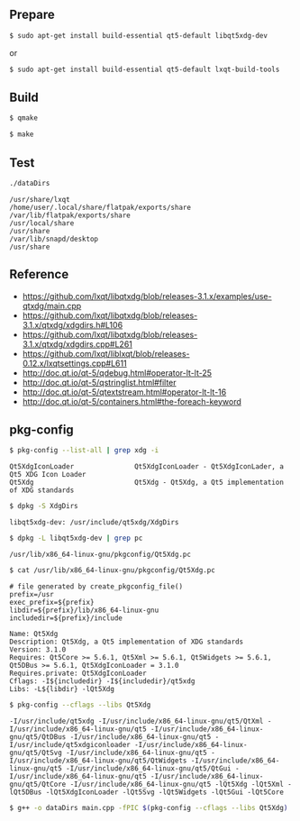 

## Prepare

``` sh
$ sudo apt-get install build-essential qt5-default libqt5xdg-dev
```

or

``` sh
$ sudo apt-get install build-essential qt5-default lxqt-build-tools
```


## Build

``` sh
$ qmake
```

``` sh
$ make
```


## Test

``` sh
./dataDirs
```

```
/usr/share/lxqt
/home/user/.local/share/flatpak/exports/share
/var/lib/flatpak/exports/share
/usr/local/share
/usr/share
/var/lib/snapd/desktop
/usr/share
```

## Reference

* https://github.com/lxqt/libqtxdg/blob/releases-3.1.x/examples/use-qtxdg/main.cpp
* https://github.com/lxqt/libqtxdg/blob/releases-3.1.x/qtxdg/xdgdirs.h#L106
* https://github.com/lxqt/libqtxdg/blob/releases-3.1.x/qtxdg/xdgdirs.cpp#L261
* https://github.com/lxqt/liblxqt/blob/releases-0.12.x/lxqtsettings.cpp#L611
* http://doc.qt.io/qt-5/qdebug.html#operator-lt-lt-25
* http://doc.qt.io/qt-5/qstringlist.html#filter
* http://doc.qt.io/qt-5/qtextstream.html#operator-lt-lt-16
* http://doc.qt.io/qt-5/containers.html#the-foreach-keyword


## pkg-config

``` sh
$ pkg-config --list-all | grep xdg -i
```

```
Qt5XdgIconLoader               Qt5XdgIconLoader - Qt5XdgIconLader, a Qt5 XDG Icon Loader
Qt5Xdg                         Qt5Xdg - Qt5Xdg, a Qt5 implementation of XDG standards
```


``` sh
$ dpkg -S XdgDirs
```

```
libqt5xdg-dev: /usr/include/qt5xdg/XdgDirs
```


``` sh
$ dpkg -L libqt5xdg-dev | grep pc
```

```
/usr/lib/x86_64-linux-gnu/pkgconfig/Qt5Xdg.pc
```

``` sh
$ cat /usr/lib/x86_64-linux-gnu/pkgconfig/Qt5Xdg.pc
```

```
# file generated by create_pkgconfig_file()
prefix=/usr
exec_prefix=${prefix}
libdir=${prefix}/lib/x86_64-linux-gnu
includedir=${prefix}/include

Name: Qt5Xdg
Description: Qt5Xdg, a Qt5 implementation of XDG standards
Version: 3.1.0
Requires: Qt5Core >= 5.6.1, Qt5Xml >= 5.6.1, Qt5Widgets >= 5.6.1, Qt5DBus >= 5.6.1, Qt5XdgIconLoader = 3.1.0
Requires.private: Qt5XdgIconLoader
Cflags: -I${includedir} -I${includedir}/qt5xdg
Libs: -L${libdir} -lQt5Xdg
```

``` sh
$ pkg-config --cflags --libs Qt5Xdg
```

```
-I/usr/include/qt5xdg -I/usr/include/x86_64-linux-gnu/qt5/QtXml -I/usr/include/x86_64-linux-gnu/qt5 -I/usr/include/x86_64-linux-gnu/qt5/QtDBus -I/usr/include/x86_64-linux-gnu/qt5 -I/usr/include/qt5xdgiconloader -I/usr/include/x86_64-linux-gnu/qt5/QtSvg -I/usr/include/x86_64-linux-gnu/qt5 -I/usr/include/x86_64-linux-gnu/qt5/QtWidgets -I/usr/include/x86_64-linux-gnu/qt5 -I/usr/include/x86_64-linux-gnu/qt5/QtGui -I/usr/include/x86_64-linux-gnu/qt5 -I/usr/include/x86_64-linux-gnu/qt5/QtCore -I/usr/include/x86_64-linux-gnu/qt5 -lQt5Xdg -lQt5Xml -lQt5DBus -lQt5XdgIconLoader -lQt5Svg -lQt5Widgets -lQt5Gui -lQt5Core
```


``` sh
$ g++ -o dataDirs main.cpp -fPIC $(pkg-config --cflags --libs Qt5Xdg)
```
